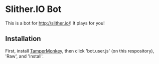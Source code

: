 # Slither.IO Bot
This is a bot for http://slither.io/! It plays for you!

## Installation
First, install [TamperMonkey](https://chrome.google.com/webstore/detail/tampermonkey/dhdgffkkebhmkfjojejmpbldmpobfkfo), then click 'bot.user.js' (on this respository), 'Raw', and 'Install'.
